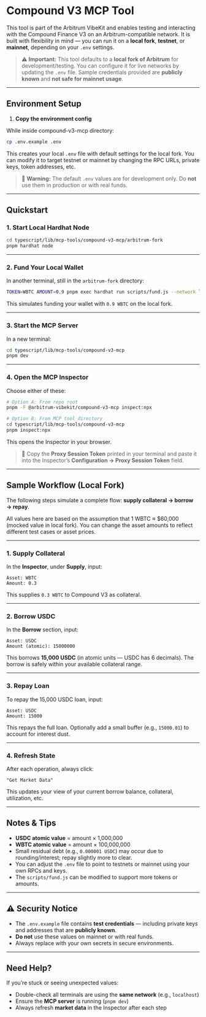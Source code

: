 # Compound V3 MCP Tool

This tool is part of the Arbitrum VibeKit and enables testing and interacting with the Compound Finance V3 on an Arbitrum-compatible network. It is built with flexibility in mind — you can run it on a **local fork**, **testnet**, or **mainnet**, depending on your `.env` settings.

> ⚠️ **Important:** This tool defaults to a **local fork of Arbitrum** for development/testing. You can configure it for live networks by updating the `.env` file. Sample credentials provided are **publicly known** and **not safe for mainnet usage**.

---

##  Environment Setup

1. **Copy the environment config**

While inside compound-v3-mcp directory:

```bash
cp .env.example .env
```

This creates your local `.env` file with default settings for the local fork. You can modify it to target testnet or mainnet by changing the RPC URLs, private keys, token addresses, etc.

> 🔐 **Warning:** The default `.env` values are for development only. Do **not** use them in production or with real funds.

---

##  Quickstart

### 1. Start Local Hardhat Node

```bash
cd typescript/lib/mcp-tools/compound-v3-mcp/arbitrum-fork
pnpm hardhat node
```

---

### 2. Fund Your Local Wallet

In another terminal, still in the `arbitrum-fork` directory:

```bash
TOKEN=WBTC AMOUNT=0.9 pnpm exec hardhat run scripts/fund.js --network localhost
```

This simulates funding your wallet with `0.9 WBTC` on the local fork.

---

### 3. Start the MCP Server

In a new terminal:

```bash
cd typescript/lib/mcp-tools/compound-v3-mcp
pnpm dev
```

---

### 4. Open the MCP Inspector

Choose either of these:

```bash
# Option A: From repo root
pnpm -F @arbitrum-vibekit/compound-v3-mcp inspect:npx

# Option B: From MCP tool directory
cd typescript/lib/mcp-tools/compound-v3-mcp
pnpm inspect:npx
```

This opens the Inspector in your browser.

> 🔐 Copy the **Proxy Session Token** printed in your terminal and paste it into the Inspector’s **Configuration → Proxy Session Token** field.

---

##  Sample Workflow (Local Fork)

The following steps simulate a complete flow: **supply collateral → borrow → repay**.

All values here are based on the assumption that 1 WBTC ≈ $60,000 (mocked value in local fork). You can change the asset amounts to reflect different test cases or asset prices.

---

###  1. Supply Collateral

In the **Inspector**, under **Supply**, input:

```
Asset: WBTC
Amount: 0.3
```

This supplies `0.3 WBTC`  to Compound V3 as collateral.

---

###  2. Borrow USDC

In the **Borrow** section, input:

```
Asset: USDC
Amount (atomic): 15000000
```

This borrows **15,000 USDC** (in atomic units — USDC has 6 decimals).
The borrow is safely within your available collateral range.

---

### 3. Repay Loan

To repay the 15,000 USDC loan, input:

```
Asset: USDC
Amount: 15000
```

This repays the full loan. Optionally add a small buffer (e.g., `15000.01`) to account for interest dust.

---

###  4. Refresh State

After each operation, always click:

```
"Get Market Data"
```

This updates your view of your current borrow balance, collateral, utilization, etc.

---

##  Notes & Tips

* **USDC atomic value** = amount × 1,000,000
* **WBTC atomic value** = amount × 100,000,000
* Small residual debt (e.g., `0.000001 USDC`) may occur due to rounding/interest; repay slightly more to clear.
* You can adjust the `.env` file to point to testnets or mainnet using your own RPCs and keys.
* The `scripts/fund.js` can be modified to support more tokens or amounts.

---

## ⚠️ Security Notice

* The `.env.example` file contains **test credentials** — including private keys and addresses that are **publicly known**.
* **Do not** use these values on mainnet or with real funds.
* Always replace with your own secrets in secure environments.

---

##  Need Help?

If you’re stuck or seeing unexpected values:

* Double-check all terminals are using the **same network** (e.g., `localhost`)
* Ensure the **MCP server** is running (`pnpm dev`)
* Always refresh **market data** in the Inspector after each step
